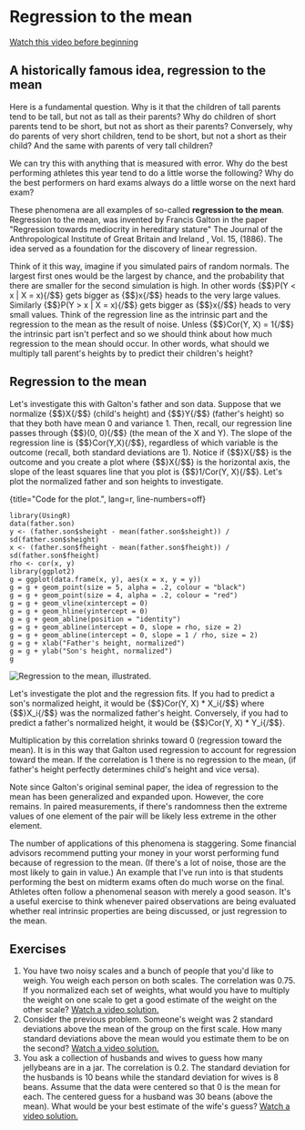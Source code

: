 # Regression to the mean
[Watch this video before beginning](https://www.youtube.com/watch?v=-I0_4JIeGws&list=PLpl-gQkQivXjqHAJd2t-J_One_fYE55tC&index=9)

## A historically famous idea, regression to the mean
Here is a fundamental question.
Why is it that the children of tall parents tend to be tall, but not as tall as their parents?
Why do children of short parents tend to be short, but not as short as their parents?
Conversely, why do parents of very short children, tend to be short, but not a short as their child? And the same with parents of very tall children?

We can try this with anything that is measured with error.
Why do the best performing athletes this year tend to do a little worse the following?
Why do the best performers on hard exams always do a little worse on the next hard exam?

These phenomena are all examples of so-called **regression to the mean**.
Regression to the mean, was invented by Francis Galton in the paper "Regression towards mediocrity in hereditary stature" The Journal of the Anthropological Institute of Great Britain and Ireland , Vol. 15, (1886). The idea served as a foundation for the discovery of linear regression.

Think of it this way, imagine if you simulated pairs of random normals.
The largest first ones would be the largest by chance, and the probability that
there are smaller for the second simulation is high.
In other words  {$$}P(Y < x | X = x){/$$} gets bigger as {$$}x{/$$}
heads to the very large values.
Similarly {$$}P(Y > x | X = x){/$$} gets bigger as {$$}x{/$$} heads to very
small values. Think of the regression line as the intrinsic part and the
regression to the mean as the result of noise.
Unless {$$}Cor(Y, X) = 1{/$$} the intrinsic part isn't perfect and so we
should think about how much regression to the mean should occur. In other words,
what should we multiply tall parent's heights by to predict their children's
height?

## Regression to the mean
Let's investigate this with Galton's father and son data.  Suppose that we normalize {$$}X{/$$} (child's height) and {$$}Y{/$$}
(father's height) so that they both have mean 0 and variance 1.
Then, recall, our regression line passes through {$$}(0, 0){/$$} (the mean of the X and Y).
The slope of the regression line is {$$}Cor(Y,X){/$$}, regardless of which variable is the outcome (recall, both standard deviations are 1).
Notice if {$$}X{/$$} is the outcome and you create a plot where {$$}X{/$$}
is the horizontal axis, the slope of the least squares line that you plot is
{$$}1/Cor(Y, X){/$$}. Let's plot the normalized
father and son heights to investigate.

{title="Code for the plot.", lang=r, line-numbers=off}
~~~
library(UsingR)
data(father.son)
y <- (father.son$sheight - mean(father.son$sheight)) / sd(father.son$sheight)
x <- (father.son$fheight - mean(father.son$fheight)) / sd(father.son$fheight)
rho <- cor(x, y)
library(ggplot2)
g = ggplot(data.frame(x, y), aes(x = x, y = y))
g = g + geom_point(size = 5, alpha = .2, colour = "black")
g = g + geom_point(size = 4, alpha = .2, colour = "red")
g = g + geom_vline(xintercept = 0)
g = g + geom_hline(yintercept = 0)
g = g + geom_abline(position = "identity")
g = g + geom_abline(intercept = 0, slope = rho, size = 2)
g = g + geom_abline(intercept = 0, slope = 1 / rho, size = 2)
g = g + xlab("Father's height, normalized")
g = g + ylab("Son's height, normalized")
g
~~~

![Regression to the mean, illustrated.](images/rttm.png)

Let's investigate the plot and the regression fits.
If you had to predict a son's normalized height, it would be
{$$}Cor(Y, X) * X_i{/$$} where {$$}X_i{/$$} was the normalized
father's height. Conversely,
if you had to predict a father's normalized height, it would be
{$$}Cor(Y, X) * Y_i{/$$}.

Multiplication by this correlation shrinks toward 0 (regression toward the mean).
It is in this way that Galton used regression to account for regression toward
the mean.
If the correlation is 1 there is no regression to the mean,
(if father's height perfectly determines child's height and vice versa).

Note since Galton's original seminal paper, the idea of regression to the mean
has been generalized and expanded upon. However, the core remains. In
paired measurements, if there's randomness then the extreme values of
one element of the pair will be likely less extreme in the other element.

The number of applications of this phenomena is staggering. Some financial
advisors recommend putting your money in your worst performing fund because
of regression to the mean. (If there's a lot of noise, those are the most
likely to gain in value.) An example that I've run into is that students performing
the best on midterm exams often do much worse on the final.
Athletes often follow a phenomenal season with merely
a good season. It's a useful exercise
to think whenever paired observations are being evaluated whether real intrinsic
properties are being discussed, or just regression to the mean.

## Exercises
1. You have two noisy scales and a bunch of people that you'd like to weigh. You
weigh each person on both scales. The correlation was 0.75. If you normalized
each set of weights, what would you have to multiply the weight on one scale
to get a good estimate of the weight on the other scale? [Watch a video solution.](https://youtu.be/rZsnJ0EzVHo)
2. Consider the previous problem. Someone's weight was 2 standard deviations above
the mean of the group on the first scale. How many standard deviations above the
mean would you estimate them to be on the second? [Watch a video solution.](http://youtu.be/2lHYXeRl0eg)
3. You ask a collection of husbands and wives to guess how many jellybeans are in a jar.
The correlation is 0.2. The standard deviation for the husbands is 10 beans while the
standard deviation for wives is 8 beans. Assume that the data were centered so
that 0 is the mean for each. The centered guess for a husband was 30 beans (above
  the mean). What would be your best estimate of the wife's guess? [Watch a video solution.](https://youtu.be/htFH-4-vjS8)
